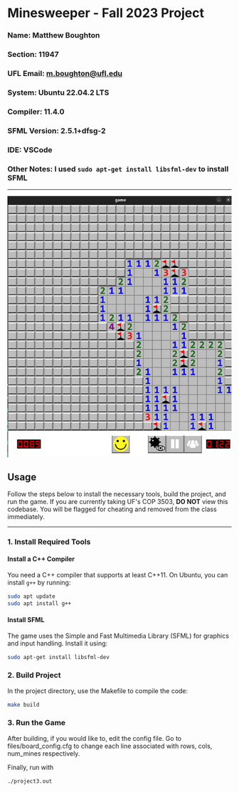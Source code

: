 # Minesweeper - Fall 2023 Project

### **Name**: Matthew Boughton  
### **Section**: 11947  
### **UFL Email**: m.boughton@ufl.edu  
### **System**: Ubuntu 22.04.2 LTS  
### **Compiler**: 11.4.0  
### **SFML Version**: 2.5.1+dfsg-2  
### **IDE**: VSCode  
### **Other Notes**: I used `sudo apt-get install libsfml-dev` to install SFML  

---

![game in action](/files/minesweeper.png)

## **Usage**

Follow the steps below to install the necessary tools, build the project, and run the game.
If you are currently taking UF's COP 3503, **DO NOT** view this codebase. You will be flagged for cheating and removed from the class immediately.

---

### **1. Install Required Tools**

#### **Install a C++ Compiler**
You need a C++ compiler that supports at least C++11. On Ubuntu, you can install `g++` by running:
```bash
sudo apt update
sudo apt install g++
```
#### **Install SFML**
The game uses the Simple and Fast Multimedia Library (SFML) for graphics and input handling. Install it using:

```bash
sudo apt-get install libsfml-dev
```

### **2. Build Project**
In the project directory, use the Makefile to compile the code:

```bash
make build
```

### **3. Run the Game**
After building, if you would like to, edit the config file.
Go to files/board_config.cfg to change each line associated with rows, cols, num_mines respectively.

Finally, run with 
```bash
./project3.out
```